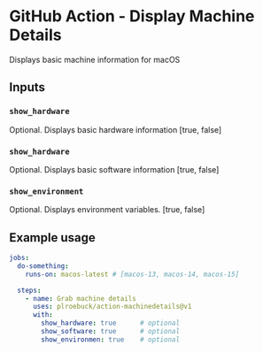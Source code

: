 # GitHub Action - Display Machine Details
Displays basic machine information for macOS

## Inputs

### `show_hardware`

Optional. Displays basic hardware information [true, false]

### `show_hardware`

Optional. Displays basic software information [true, false]

### `show_environment`

Optional. Displays environment variables. [true, false]

## Example usage

```yml
jobs:
  do-something:
    runs-on: macos-latest # [macos-13, macos-14, macos-15]

  steps:
    - name: Grab machine details
      uses: plroebuck/action-machinedetails@v1
      with:
        show_hardware: true      # optional
        show_software: true      # optional
        show_environmen: true    # optional
```
